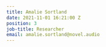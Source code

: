 ```yaml
---
title: Amalie Sortland
date: 2021-11-01 16:21:00 Z
position: 3
job-title: Researcher
email: amalie.sortland@novel.audio
---
```


